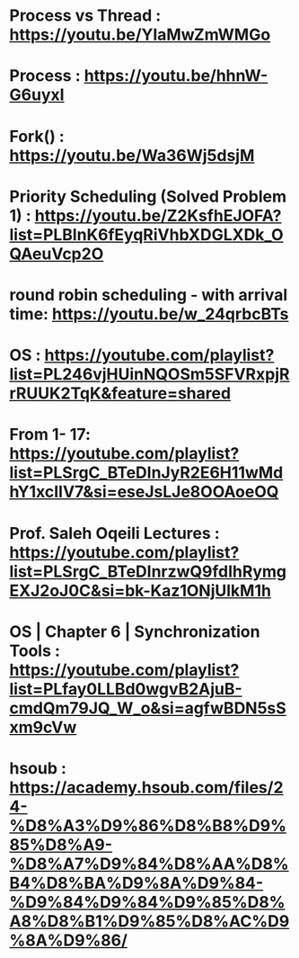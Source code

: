# Process  vs Thread  : https://youtu.be/YIaMwZmWMGo
# Process : https://youtu.be/hhnW-G6uyxI
#  Fork() : https://youtu.be/Wa36Wj5dsjM
# Priority Scheduling (Solved Problem 1) : https://youtu.be/Z2KsfhEJOFA?list=PLBlnK6fEyqRiVhbXDGLXDk_OQAeuVcp2O
# round robin scheduling - with arrival time: https://youtu.be/w_24qrbcBTs
# OS : https://youtube.com/playlist?list=PL246vjHUinNQOSm5SFVRxpjRrRUUK2TqK&feature=shared
# From 1- 17: https://youtube.com/playlist?list=PLSrgC_BTeDInJyR2E6H11wMdhY1xcIIV7&si=eseJsLJe8OOAoeOQ
# Prof. Saleh Oqeili Lectures : https://youtube.com/playlist?list=PLSrgC_BTeDInrzwQ9fdIhRymgEXJ2oJ0C&si=bk-Kaz1ONjUlkM1h
# OS | Chapter 6 | Synchronization Tools : https://youtube.com/playlist?list=PLfay0LLBd0wgvB2AjuB-cmdQm79JQ_W_o&si=agfwBDN5sSxm9cVw
# hsoub : https://academy.hsoub.com/files/24-%D8%A3%D9%86%D8%B8%D9%85%D8%A9-%D8%A7%D9%84%D8%AA%D8%B4%D8%BA%D9%8A%D9%84-%D9%84%D9%84%D9%85%D8%A8%D8%B1%D9%85%D8%AC%D9%8A%D9%86/
